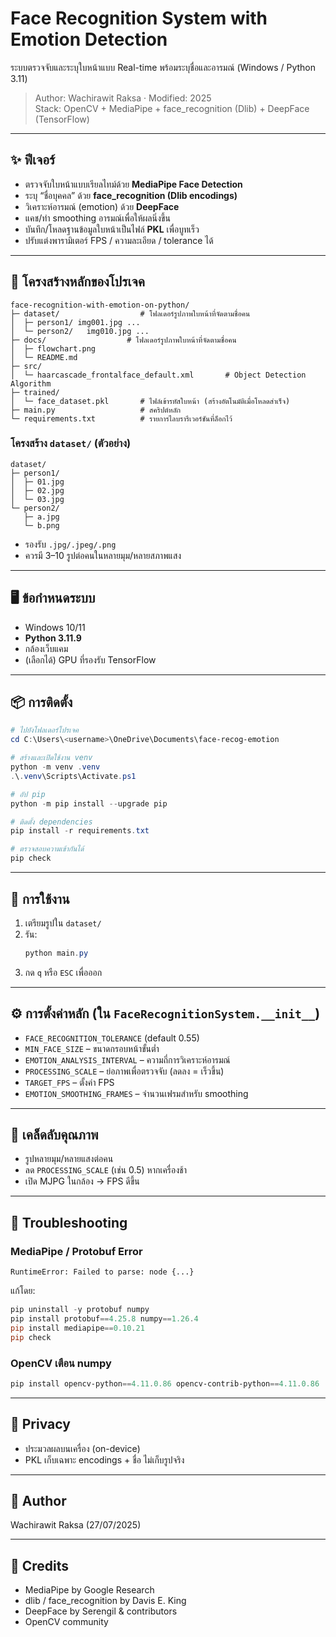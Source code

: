 # Face Recognition System with Emotion Detection
ระบบตรวจจับและระบุใบหน้าแบบ Real-time พร้อมระบุชื่อและอารมณ์ (Windows / Python 3.11)

> Author: Wachirawit Raksa · Modified: 2025  
> Stack: OpenCV + MediaPipe + face_recognition (Dlib) + DeepFace (TensorFlow)

---

## ✨ ฟีเจอร์
- ตรวจจับใบหน้าแบบเรียลไทม์ด้วย **MediaPipe Face Detection**
- ระบุ “ชื่อบุคคล” ด้วย **face_recognition (Dlib encodings)**
- วิเคราะห์อารมณ์ (emotion) ด้วย **DeepFace**
- แคช/ทำ smoothing อารมณ์เพื่อให้ผลนิ่งขึ้น
- บันทึก/โหลดฐานข้อมูลใบหน้าเป็นไฟล์ **PKL** เพื่อบูทเร็ว
- ปรับแต่งพารามิเตอร์ FPS / ความละเอียด / tolerance ได้

---

## 🧱 โครงสร้างหลักของโปรเจค
```text
face-recognition-with-emotion-on-python/
├─ dataset/                  # โฟลเดอร์รูปภาพใบหน้าที่จัดตามชื่อคน
│  ├─ person1/ img001.jpg ...
│  └─ person2/   img010.jpg ...
├─ docs/                  # โฟลเดอร์รูปภาพใบหน้าที่จัดตามชื่อคน
│  ├─ flowchart.png
│  └─ README.md
├─ src/
│  └─ haarcascade_frontalface_default.xml       # Object Detection Algorithm
├─ trained/
│  └─ face_dataset.pkl       # ไฟล์เข้ารหัสใบหน้า (สร้างอัตโนมัติเมื่อโหลดสำเร็จ)
├─ main.py                   # สคริปต์หลัก
└─ requirements.txt          # รายการไลบรารีเวอร์ชันที่ล็อกไว้
```

### โครงสร้าง `dataset/` (ตัวอย่าง)
```text
dataset/
├─ person1/
│  ├─ 01.jpg
│  ├─ 02.jpg
│  └─ 03.jpg
└─ person2/
   ├─ a.jpg
   └─ b.png
```
- รองรับ `.jpg/.jpeg/.png`  
- ควรมี 3–10 รูปต่อคนในหลายมุม/หลายสภาพแสง

---

## 🖥️ ข้อกำหนดระบบ
- Windows 10/11  
- **Python 3.11.9**  
- กล้องเว็บแคม  
- (เลือกได้) GPU ที่รองรับ TensorFlow  

---

## 📦 การติดตั้ง
```powershell
# ไปยังโฟลเดอร์โปรเจค
cd C:\Users\<username>\OneDrive\Documents\face-recog-emotion

# สร้างและเปิดใช้งาน venv
python -m venv .venv
.\.venv\Scripts\Activate.ps1

# อัป pip
python -m pip install --upgrade pip

# ติดตั้ง dependencies
pip install -r requirements.txt

# ตรวจสอบความเข้ากันได้
pip check
```

---

## 🚀 การใช้งาน
1. เตรียมรูปใน `dataset/`  
2. รัน:
   ```powershell
   python main.py
   ```
3. กด `q` หรือ `ESC` เพื่อออก  

---

## ⚙️ การตั้งค่าหลัก (ใน `FaceRecognitionSystem.__init__`)
- `FACE_RECOGNITION_TOLERANCE` (default 0.55)  
- `MIN_FACE_SIZE` – ขนาดกรอบหน้าขั้นต่ำ  
- `EMOTION_ANALYSIS_INTERVAL` – ความถี่การวิเคราะห์อารมณ์  
- `PROCESSING_SCALE` – ย่อภาพเพื่อตรวจจับ (ลดลง = เร็วขึ้น)  
- `TARGET_FPS` – ตั้งค่า FPS  
- `EMOTION_SMOOTHING_FRAMES` – จำนวนเฟรมสำหรับ smoothing  

---

## 🧪 เคล็ดลับคุณภาพ
- รูปหลายมุม/หลายแสงต่อคน  
- ลด `PROCESSING_SCALE` (เช่น 0.5) หากเครื่องช้า  
- เปิด MJPG ในกล้อง → FPS ดีขึ้น  

---

## 🧯 Troubleshooting
### MediaPipe / Protobuf Error
```
RuntimeError: Failed to parse: node {...}
```
แก้โดย:
```powershell
pip uninstall -y protobuf numpy
pip install protobuf==4.25.8 numpy==1.26.4
pip install mediapipe==0.10.21
pip check
```

### OpenCV เตือน numpy
```powershell
pip install opencv-python==4.11.0.86 opencv-contrib-python==4.11.0.86
```

---

## 🔏 Privacy
- ประมวลผลบนเครื่อง (on-device)  
- PKL เก็บเฉพาะ encodings + ชื่อ ไม่เก็บรูปจริง  

---

## 📜 Author
Wachirawit Raksa
(27/07/2025)

---

## 🙏 Credits
- MediaPipe by Google Research  
- dlib / face_recognition by Davis E. King  
- DeepFace by Serengil & contributors  
- OpenCV community  
